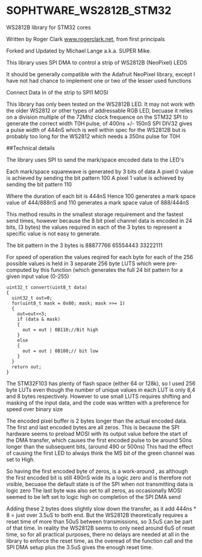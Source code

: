 # SOPHTWARE_WS2812B_STM32
WS2812B library for STM32 cores

Written by Roger Clark www.rogerclark.net, from first principals

Forked and Updated by Michael Lange a.k.a. SUPER Mike.

This library uses SPI DMA to control a strip of WS2812B (NeoPixel) LEDS

It should be generally compatible with the Adafruit NeoPixel library, 
except I have not had chance to implement one or two of the lesser used functions

Connect  Data In of the strip to SPI1 MOSI

This library has only been tested on the WS2812B LED. It may not work with the older WS2812 or
other types of addressable RGB LED, becuase it relies on a division multiple of the 72Mhz clock 
frequence on the STM32 SPI to generate the correct width T0H pulse, of 400ns +/- 150nS
SPI DIV32 gives a pulse width of 444nS which is well within spec for the WS2812B but
is probably too long for the WS2812 which needs a 350ns pulse for T0H

##Technical details

The library uses SPI to send the mark/space encoded data to the LED's

Each mark/space squarewave is generated by 3 bits of data
A pixel 0 value is achieved by sending the bit pattern 100
A pixel 1 value is achieved by sending the bit pattern 110

Where the duration of each bit is 444nS
Hence 100 generates a mark space value of 444/888nS
and 110 generates a mark space value of 888/444nS

This method results in the smallest storage requirement and the fastest send times,
however because the 8 bit pixel channel data is encoded in 24 bits, (3 bytes) the values required in each of the 3 bytes to represent 
a specific value is not easy to generate.

The bit pattern in the 3 bytes is 
88877766   65554443    33222111

For speed of operation the values reqired for each byte for each of the 256 possible values is held in 3 separate 256 byte LUTS
which were pre-computed by this function (which generates the full 24 bit pattern for a given input value (0-255)

```
uint32_t convert(uint8_t data)
{
  uint32_t out=0;
  for(uint8_t mask = 0x80; mask; mask >>= 1)  
  {
    out=out<<3;
    if (data & mask)
    {
      out = out | 0B110;//Bit high
    }
    else
    {
      out = out | 0B100;// bit low
    }
  }
  return out;
}
```

The STM32F103 has plenty of flash space (either 64 or 128k), so I used 256 byte LUTs even though the number of unique values in each LUT is 
only 8,4 and 8 bytes respectively.
However to use small LUTS requires shifting and masking of the input data, and the code was written with a preference for speed over binary size

The encoded pixel buffer is 2 bytes longer than the actual encoded data.
The first and last encoded bytes are all zeros. This is because the SPI hardware seems to preload MOSI with its output value before the start
of the DMA transfer, which causes the first encoded pulse to be around 50ns longer than the subsequent bits, (around 490 or 500ns)
This had the effect of causing the first LED to always think the MS bit of the green channel was set to High.

So having the first encoded byte of zeros, is a work-around , as although the first encoded bit is still 490nS wide its a logic zero and is therefore
not visible, becuase the default state is of the SPI when not transmitting data is logic zero
The last byte was also set to all zeros, as occasionally MOSI seemed to be left set to logic high on completion of the SPI DMA send

Adding these 2 bytes does slightly slow down the transfer, as it add 444ns * 8 = just over 3.5uS to both end.
But the WS2812B theoretically requires a reset time of more than 50uS between transmissions, so 3.5uS can be part of that time.
In reality the WS2812B seems to only need around 6uS of reset time, so for all practical purposes, there no delays are needed at all in the
library to enforce the reset time, as the overead of the function call and the SPI DMA setup plus the 3.5uS gives the enough reset time.

